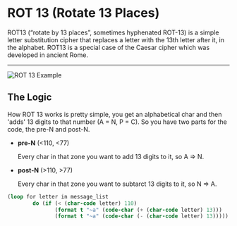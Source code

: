 # ROT 13 (Rotate 13 Places)

ROT13 (“rotate by 13 places”, sometimes hyphenated ROT-13) is a simple letter substitution cipher that replaces a letter with the 13th letter after it, in the alphabet. ROT13 is a special case of the Caesar cipher which was developed in ancient Rome.

---

![ROT 13 Example](https://upload.wikimedia.org/wikipedia/commons/thumb/3/33/ROT13_table_with_example.svg/1280px-ROT13_table_with_example.svg.png)


## The Logic

How ROT 13 works is pretty simple, you get an alphabetical char and then 'adds'
13 digits to that number (A = N, P = C). So you have two parts for the code, the pre-N and post-N.

* **pre-N** (<110, <77)
  
  Every char in that zone you want to add 13 digits to it, so A => N.
  
* **post-N** (>110, >77)
  
  Every char in that zone you want to subtarct 13 digits to it, so N => A.

```lisp
(loop for letter in message_list
        do (if (< (char-code letter) 110)
               (format t "~a" (code-char (+ (char-code letter) 13)))
               (format t "~a" (code-char (- (char-code letter) 13)))))
```